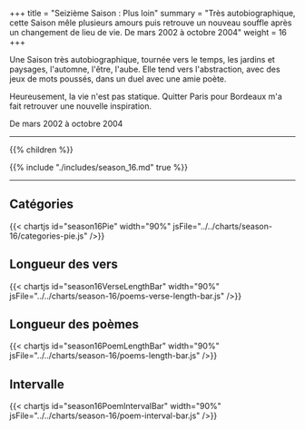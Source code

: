 +++
title = "Seizième Saison : Plus loin"
summary = "Très autobiographique, cette Saison mêle plusieurs amours puis retrouve un nouveau souffle après un changement de lieu de vie. De mars 2002 à octobre 2004"
weight = 16
+++

Une Saison très autobiographique, tournée vers le temps, les jardins et paysages, l'automne, l'être, l'aube. Elle tend vers l'abstraction, avec des jeux de mots poussés, dans un duel avec une amie poète.

Heureusement, la vie n'est pas statique. Quitter Paris pour Bordeaux m'a fait retrouver une nouvelle inspiration.

De mars 2002 à octobre 2004

---
{{% children  %}}

{{% include "./includes/season_16.md" true %}}

---
## Catégories
{{< chartjs id="season16Pie" width="90%" jsFile="../../charts/season-16/categories-pie.js" />}}
## Longueur des vers
{{< chartjs id="season16VerseLengthBar" width="90%" jsFile="../../charts/season-16/poems-verse-length-bar.js" />}}
## Longueur des poèmes
{{< chartjs id="season16PoemLengthBar" width="90%" jsFile="../../charts/season-16/poems-length-bar.js" />}}
## Intervalle
{{< chartjs id="season16PoemIntervalBar" width="90%" jsFile="../../charts/season-16/poem-interval-bar.js" />}}
